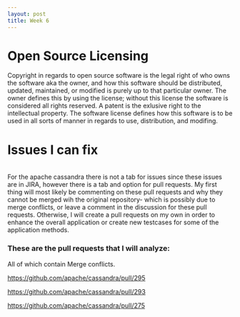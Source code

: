 ```yaml
---
layout: post
title: Week 6
---
```



# Open Source Licensing
Copyright in regards to open source software is the legal right of who owns the software aka the owner, and how this software should be distributed, updated, maintained, or modified is purely up to that particular owner. The owner defines this by using the license; without this license the software is considered all rights reserved. A patent is the exlusive right to the intellectual property. The software license defines how this software is to be used in all sorts of manner in regards to use, distribution, and modifing. 

# Issues I can fix
<br>
For the apache cassandra there is not a tab for issues since these issues are in JIRA, however there is a tab and option for pull requests. My first thing will most likely be commenting on these pull requests and why they cannot be merged wih the original repository- which is possibly due to merge conflicts, or leave a comment in the discussion for these pull requests. Otherwise, I will create a pull requests on my own in order to enhance the overall application or create new testcases for some of the application methods. 
<br>

### These are the pull requests that I will analyze: 

All of which contain Merge conflicts. 

https://github.com/apache/cassandra/pull/295

https://github.com/apache/cassandra/pull/293

https://github.com/apache/cassandra/pull/275


